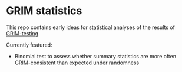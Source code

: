 
<!-- README.md is generated from README.Rmd. Please edit that file -->

# GRIM statistics

<!-- badges: start -->
<!-- badges: end -->

This repo contains early ideas for statistical analyses of the results
of
[GRIM-testing](https://lhdjung.github.io/scrutiny/articles/grim.html).

Currently featured:

- Binomial test to assess whether summary statistics are more often
  GRIM-consistent than expected under randomness
